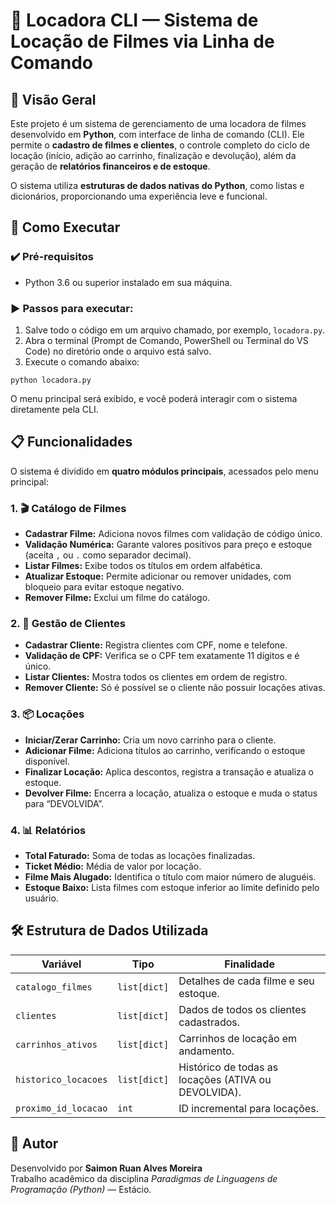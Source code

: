 <h1>🎥 Locadora CLI — Sistema de Locação de Filmes via Linha de Comando</h1>

<h2>📌 Visão Geral</h2>
<p>
  Este projeto é um sistema de gerenciamento de uma locadora de filmes desenvolvido em <strong>Python</strong>, com interface de linha de comando (CLI). Ele permite o <strong>cadastro de filmes e clientes</strong>, o controle completo do ciclo de locação (início, adição ao carrinho, finalização e devolução), além da geração de <strong>relatórios financeiros e de estoque</strong>.
</p>
<p>
  O sistema utiliza <strong>estruturas de dados nativas do Python</strong>, como listas e dicionários, proporcionando uma experiência leve e funcional.
</p>

<h2>🚀 Como Executar</h2>

<h3>✔️ Pré-requisitos</h3>
<ul>
  <li>Python 3.6 ou superior instalado em sua máquina.</li>
</ul>

<h3>▶️ Passos para executar:</h3>
<ol>
  <li>Salve todo o código em um arquivo chamado, por exemplo, <code>locadora.py</code>.</li>
  <li>Abra o terminal (Prompt de Comando, PowerShell ou Terminal do VS Code) no diretório onde o arquivo está salvo.</li>
  <li>Execute o comando abaixo:</li>
</ol>

<pre><code>python locadora.py</code></pre>

<p>O menu principal será exibido, e você poderá interagir com o sistema diretamente pela CLI.</p>

<h2>📋 Funcionalidades</h2>
<p>O sistema é dividido em <strong>quatro módulos principais</strong>, acessados pelo menu principal:</p>

<h3>1. 🎬 Catálogo de Filmes</h3>
<ul>
  <li><strong>Cadastrar Filme:</strong> Adiciona novos filmes com validação de código único.</li>
  <li><strong>Validação Numérica:</strong> Garante valores positivos para preço e estoque (aceita <code>,</code> ou <code>.</code> como separador decimal).</li>
  <li><strong>Listar Filmes:</strong> Exibe todos os títulos em ordem alfabética.</li>
  <li><strong>Atualizar Estoque:</strong> Permite adicionar ou remover unidades, com bloqueio para evitar estoque negativo.</li>
  <li><strong>Remover Filme:</strong> Exclui um filme do catálogo.</li>
</ul>

<h3>2. 👤 Gestão de Clientes</h3>
<ul>
  <li><strong>Cadastrar Cliente:</strong> Registra clientes com CPF, nome e telefone.</li>
  <li><strong>Validação de CPF:</strong> Verifica se o CPF tem exatamente 11 dígitos e é único.</li>
  <li><strong>Listar Clientes:</strong> Mostra todos os clientes em ordem de registro.</li>
  <li><strong>Remover Cliente:</strong> Só é possível se o cliente não possuir locações ativas.</li>
</ul>

<h3>3. 📦 Locações</h3>
<ul>
  <li><strong>Iniciar/Zerar Carrinho:</strong> Cria um novo carrinho para o cliente.</li>
  <li><strong>Adicionar Filme:</strong> Adiciona títulos ao carrinho, verificando o estoque disponível.</li>
  <li><strong>Finalizar Locação:</strong> Aplica descontos, registra a transação e atualiza o estoque.</li>
  <li><strong>Devolver Filme:</strong> Encerra a locação, atualiza o estoque e muda o status para “DEVOLVIDA”.</li>
</ul>

<h3>4. 📊 Relatórios</h3>
<ul>
  <li><strong>Total Faturado:</strong> Soma de todas as locações finalizadas.</li>
  <li><strong>Ticket Médio:</strong> Média de valor por locação.</li>
  <li><strong>Filme Mais Alugado:</strong> Identifica o título com maior número de aluguéis.</li>
  <li><strong>Estoque Baixo:</strong> Lista filmes com estoque inferior ao limite definido pelo usuário.</li>
</ul>

<h2>🛠️ Estrutura de Dados Utilizada</h2>

<table>
  <thead>
    <tr>
      <th>Variável</th>
      <th>Tipo</th>
      <th>Finalidade</th>
    </tr>
  </thead>
  <tbody>
    <tr>
      <td><code>catalogo_filmes</code></td>
      <td><code>list[dict]</code></td>
      <td>Detalhes de cada filme e seu estoque.</td>
    </tr>
    <tr>
      <td><code>clientes</code></td>
      <td><code>list[dict]</code></td>
      <td>Dados de todos os clientes cadastrados.</td>
    </tr>
    <tr>
      <td><code>carrinhos_ativos</code></td>
      <td><code>list[dict]</code></td>
      <td>Carrinhos de locação em andamento.</td>
    </tr>
    <tr>
      <td><code>historico_locacoes</code></td>
      <td><code>list[dict]</code></td>
      <td>Histórico de todas as locações (ATIVA ou DEVOLVIDA).</td>
    </tr>
    <tr>
      <td><code>proximo_id_locacao</code></td>
      <td><code>int</code></td>
      <td>ID incremental para locações.</td>
    </tr>
  </tbody>
</table>

<h2>🤝 Autor</h2>
<p>
  Desenvolvido por <strong>Saimon Ruan Alves Moreira</strong><br>
  Trabalho acadêmico da disciplina <em>Paradigmas de Linguagens de Programação (Python)</em> — Estácio.
</p>
